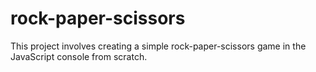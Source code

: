# rock-paper-scissors

This project involves creating a simple rock-paper-scissors game in the JavaScript console from scratch.
